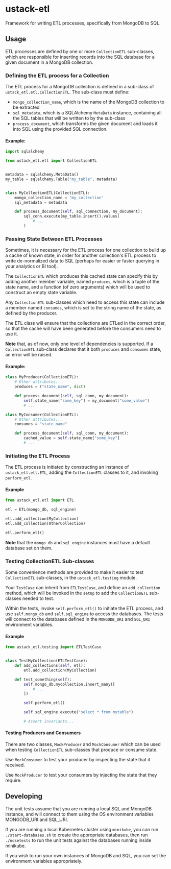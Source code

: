 # ustack-etl #

Framework for writing ETL processes, specifically from MongoDB to SQL.

## Usage ##

ETL processes are defined by one or more `CollectionETL` sub-classes,
which are responsible for inserting records into the SQL database for
a given document in a MongoDB collection.

### Defining the ETL process for a Collection ###

The ETL process for a MongoDB collection is defined in a sub-class of
`ustack_etl.etl.CollectionETL`. The sub-class must define:

* `mongo_collection_name`, which is the name of the MongoDB collection
  to be extracted
* `sql_metadata`, which is a SQLAlchemy `MetaData` instance,
  containing all the SQL tables that will be written to by the
  sub-class
* `process_document`, which transforms the given document and loads it
  into SQL using the provided SQL connection.

#### Example: ####

```python
import sqlalchemy

from ustack_etl.etl import CollectionETL


metadata = sqlalchemy.MetaData()
my_table = sqlalchemy.Table("my_table", metadata)


class MyCollectionETL(CollectionETL):
    mongo_collection_name = "my_collection"
    sql_metadata = metadata

    def process_document(self, sql_connection, my_document):
        sql_conn.execute(my_table.insert().values(
            # ...
        )
```

### Passing State Between ETL Processes ###

Sometimes, it is necessary for the ETL process for one collection to
build up a cache of known state, in order for another collection's ETL
process to write de-normalized data to SQL (perhaps for easier or
faster querying in your analytics or BI tool).

The `CollectionETL` which produces this cached state can specify this
by adding another member variable, named `produces`, which is a tuple
of the state name, and a function (of zero arguments) which will be
used to construct an empty state variable.

Any `CollectionETL` sub-classes which need to access this state can
include a member named `consumes`, which is set to the string name of
the state, as defined by the producer.

The ETL class will ensure that the collections are ETLed in the
correct order, so that the cache will have been generated before the
consumers need to use it.

**Note** that, as of now, only one level of dependencies is
supported. If a `CollectionETL` sub-class declares that it both
`produces` and `consumes` state, an error will be raised.

#### Example: ####

```python
class MyProducer(CollectionETL):
    # Other attributes...
    produces = ("state_name", dict)

    def process_document(self, sql_conn, my_document):
        self.state_name["some_key"] = my_document["some_value"]
        # ...

class MyConsumer(CollectionETL):
    # Other attributes...
    consumes = "state_name"

    def process_document(self, sql_conn, my_document):
        cached_value = self.state_name["some_key"]
        # ...
```

### Initiating the ETL Process ###

The ETL process is initiated by constructing an instance of
`ustack_etl.etl.ETL`, adding the `CollectionETL` classes to it, and
invoking `perform_etl`.

#### Example ####

```python
from ustack_etl.etl import ETL

etl = ETL(mongo_db, sql_engine)

etl.add_collection(MyCollection)
etl.add_collection(OtherCollection)

etl.perform_etl()
```

**Note** that the `mongo_db` and `sql_engine` instances must have a
default database set on them.

### Testing CollectionETL Sub-classes ###

Some convenience methods are provided to make it easier to test
`CollectionETL` sub-classes, in the `ustack_etl.testing` module.

Your `TestCase` can inherit from `ETLTestCase`, and define an
`add_collection` method, which will be invoked in the `setUp` to add
the `CollectionETL` sub-classes needed to test.

Within the tests, invoke `self.perform_etl()` to initiate the ETL
process, and use `self.mongo_db` and `self.sql_engine` to access the
databases. The tests will connect to the databases defined in the
`MONGODB_URI` and `SQL_URI` environment variables.

#### Example ####

```python
from ustack_etl.testing import ETLTestCase


class TestMyCollection(ETLTestCase):
    def add_collections(self, etl):
        etl.add_collection(MyCollection)

    def test_something(self):
        self.mongo_db.mycollection.insert_many([
            # ...
        ])

        self.perform_etl()

        self.sql_engine.execute("select * from mytable")

        # Assert invariants...
```

#### Testing Producers and Consumers ####

There are two classes, `MockProducer` and `MockConsumer` which can be
used when testing `CollectionETL` sub-classes that produce or consume
state.

Use `MockConsumer` to test your producer by inspecting the state that
it received.

Use `MockProducer` to test your consumers by injecting the state that
they require.

## Developing ##

The unit tests assume that you are running a local SQL and MongoDB
instance, and will connect to them using the OS environment variables
MONGODB_URI and SQL_URI.

If you are running a local Kubernetes cluster using `minikube`, you
can run `./start-databases.sh` to create the appropriate databases,
then run `./nosetests` to run the unit tests against the databases
running inside minikube.

If you wish to run your own instances of MongoDB and SQL, you can set
the environment variables appropriately.
